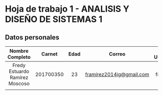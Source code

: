 # Hoja de trabajo 1 - ANALISIS Y DISEÑO DE SISTEMAS 1
## Datos personales

| Nombre Completo | Carnet | Edad | Correo | GitHub Username |
| :----: | :----: | :----: | :----: | :----: |
| Fredy Estuardo Ramírez Moscoso | 201700350 |  23  | framirez2014ig@gmail.com |     fraced97     |
|                                |           |      |                          |                 |